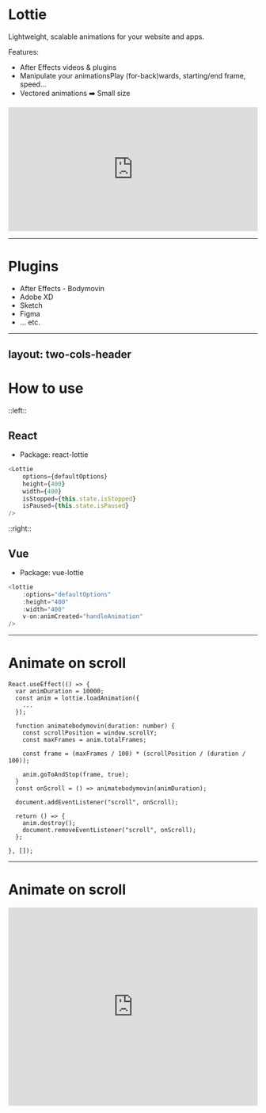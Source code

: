 # Lottie <MarkerLottie />

Lightweight, scalable animations for your website and apps.

Features:
- After Effects videos & plugins
- Manipulate your animationsPlay (for-back)wards, starting/end frame, speed...
- Vectored animations ➡️ Small size

<div class="mt-2">
  <iframe height="250" style="width: 100%;" scrolling="no" title="Heart animation" src="https://codepen.io/k-ivan/embed/JqXWWr?default-tab=html%2Cresult" frameborder="no" loading="lazy" allowtransparency="true" allowfullscreen="true">
    See the Pen <a href="https://codepen.io/k-ivan/pen/JqXWWr">
    Heart animation</a> by Ivan (<a href="https://codepen.io/k-ivan">@k-ivan</a>)
    on <a href="https://codepen.io">CodePen</a>.
  </iframe>
</div>

---

# Plugins <MarkerLottie />

- After Effects - Bodymovin
- Adobe XD
- Sketch
- Figma
- ... etc.

---
layout: two-cols-header
---

# How to use <MarkerLottie />

::left::

## React

<div class="mx-2">

- Package: react-lottie

```js
<Lottie
    options={defaultOptions}
    height={400}
    width={400}
    isStopped={this.state.isStopped}
    isPaused={this.state.isPaused}
/>
```
</div>

::right::

## Vue

<div class="mx-2">

- Package: vue-lottie

```js
<lottie
    :options="defaultOptions"
    :height="400"
    :width="400"
    v-on:animCreated="handleAnimation"
/>
```
</div>

---

# Animate on scroll <MarkerLottie />

```jsx{all|3-5|17-22|7-15|all}
React.useEffect(() => {
  var animDuration = 10000;
  const anim = lottie.loadAnimation({
    ...
  });

  function animatebodymovin(duration: number) {
    const scrollPosition = window.scrollY;
    const maxFrames = anim.totalFrames;

    const frame = (maxFrames / 100) * (scrollPosition / (duration / 100));

    anim.goToAndStop(frame, true);
  }
  const onScroll = () => animatebodymovin(animDuration);

  document.addEventListener("scroll", onScroll);

  return () => {
    anim.destroy();
    document.removeEventListener("scroll", onScroll);
  };

}, []);
```

---

# Animate on scroll <MarkerLottie />

<iframe src="https://codesandbox.io/embed/lottie-scroll-animation-47xog?fontsize=14&theme=dark&view=preview"
     style="width:100%; height:400px; border:0; border-radius: 4px; overflow:hidden;"
     title="Lottie Scroll Animation"
     allow="accelerometer; ambient-light-sensor; camera; encrypted-media; geolocation; gyroscope; hid; microphone; midi; payment; usb; vr; xr-spatial-tracking"
     sandbox="allow-forms allow-modals allow-popups allow-presentation allow-same-origin allow-scripts"
   ></iframe>

